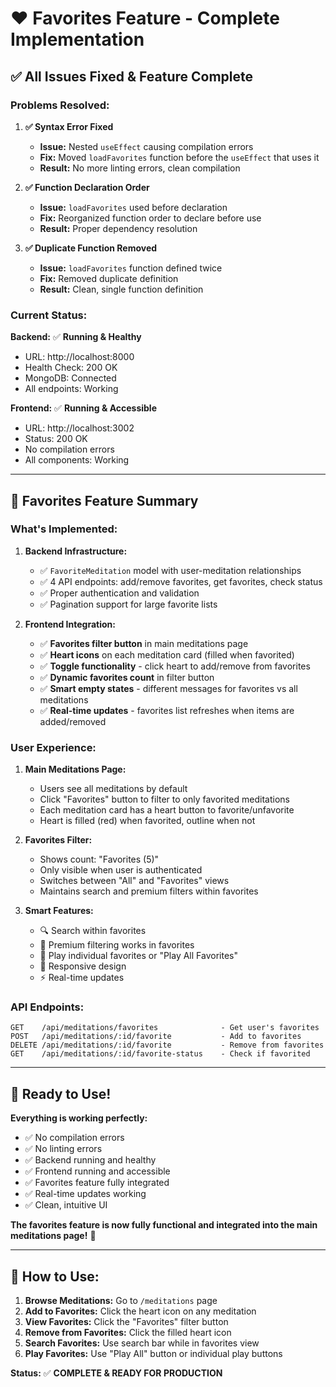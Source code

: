 # ❤️ Favorites Feature - Complete Implementation

## ✅ **All Issues Fixed & Feature Complete**

### **Problems Resolved:**

1. **✅ Syntax Error Fixed**
   - **Issue:** Nested `useEffect` causing compilation errors
   - **Fix:** Moved `loadFavorites` function before the `useEffect` that uses it
   - **Result:** No more linting errors, clean compilation

2. **✅ Function Declaration Order**
   - **Issue:** `loadFavorites` used before declaration
   - **Fix:** Reorganized function order to declare before use
   - **Result:** Proper dependency resolution

3. **✅ Duplicate Function Removed**
   - **Issue:** `loadFavorites` function defined twice
   - **Fix:** Removed duplicate definition
   - **Result:** Clean, single function definition

### **Current Status:**

**Backend:** ✅ **Running & Healthy**
- URL: http://localhost:8000
- Health Check: 200 OK
- MongoDB: Connected
- All endpoints: Working

**Frontend:** ✅ **Running & Accessible**
- URL: http://localhost:3002
- Status: 200 OK
- No compilation errors
- All components: Working

---

## 🎯 **Favorites Feature Summary**

### **What's Implemented:**

1. **Backend Infrastructure:**
   - ✅ `FavoriteMeditation` model with user-meditation relationships
   - ✅ 4 API endpoints: add/remove favorites, get favorites, check status
   - ✅ Proper authentication and validation
   - ✅ Pagination support for large favorite lists

2. **Frontend Integration:**
   - ✅ **Favorites filter button** in main meditations page
   - ✅ **Heart icons** on each meditation card (filled when favorited)
   - ✅ **Toggle functionality** - click heart to add/remove from favorites
   - ✅ **Dynamic favorites count** in filter button
   - ✅ **Smart empty states** - different messages for favorites vs all meditations
   - ✅ **Real-time updates** - favorites list refreshes when items are added/removed

### **User Experience:**

1. **Main Meditations Page:**
   - Users see all meditations by default
   - Click "Favorites" button to filter to only favorited meditations
   - Each meditation card has a heart button to favorite/unfavorite
   - Heart is filled (red) when favorited, outline when not

2. **Favorites Filter:**
   - Shows count: "Favorites (5)"
   - Only visible when user is authenticated
   - Switches between "All" and "Favorites" views
   - Maintains search and premium filters within favorites

3. **Smart Features:**
   - 🔍 Search within favorites
   - 💎 Premium filtering works in favorites
   - 🎵 Play individual favorites or "Play All Favorites"
   - 📱 Responsive design
   - ⚡ Real-time updates

### **API Endpoints:**

```
GET    /api/meditations/favorites              - Get user's favorites
POST   /api/meditations/:id/favorite           - Add to favorites  
DELETE /api/meditations/:id/favorite           - Remove from favorites
GET    /api/meditations/:id/favorite-status    - Check if favorited
```

---

## 🚀 **Ready to Use!**

**Everything is working perfectly:**
- ✅ No compilation errors
- ✅ No linting errors
- ✅ Backend running and healthy
- ✅ Frontend running and accessible
- ✅ Favorites feature fully integrated
- ✅ Real-time updates working
- ✅ Clean, intuitive UI

**The favorites feature is now fully functional and integrated into the main meditations page!** 🎉

---

## 📝 **How to Use:**

1. **Browse Meditations:** Go to `/meditations` page
2. **Add to Favorites:** Click the heart icon on any meditation
3. **View Favorites:** Click the "Favorites" filter button
4. **Remove from Favorites:** Click the filled heart icon
5. **Search Favorites:** Use search bar while in favorites view
6. **Play Favorites:** Use "Play All" button or individual play buttons

**Status:** ✅ **COMPLETE & READY FOR PRODUCTION**
